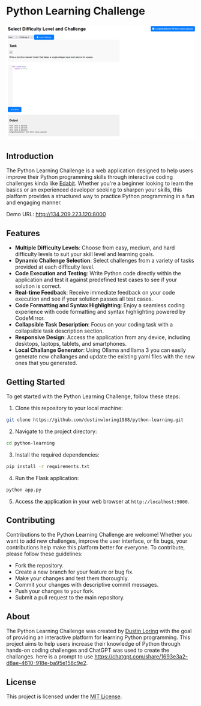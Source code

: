 # Python Learning Challenge

![Cover Image](web/images/cover.png)

## Introduction
The Python Learning Challenge is a web application designed to help users improve their Python programming skills through interactive coding challenges kinda like [Edabit](https://www.edabit.com). Whether you're a beginner looking to learn the basics or an experienced developer seeking to sharpen your skills, this platform provides a structured way to practice Python programming in a fun and engaging manner.

Demo URL: http://134.209.223.120:8000

## Features
- **Multiple Difficulty Levels**: Choose from easy, medium, and hard difficulty levels to suit your skill level and learning goals.
- **Dynamic Challenge Selection**: Select challenges from a variety of tasks provided at each difficulty level.
- **Code Execution and Testing**: Write Python code directly within the application and test it against predefined test cases to see if your solution is correct.
- **Real-time Feedback**: Receive immediate feedback on your code execution and see if your solution passes all test cases.
- **Code Formatting and Syntax Highlighting**: Enjoy a seamless coding experience with code formatting and syntax highlighting powered by CodeMirror.
- **Collapsible Task Description**: Focus on your coding task with a collapsible task description section.
- **Responsive Design**: Access the application from any device, including desktops, laptops, tablets, and smartphones.
- **Local Challange Generator**: Using Ollama and llama 3 you can easily generate new challanges and update the existing yaml files with the new ones that you generated.

## Getting Started
To get started with the Python Learning Challenge, follow these steps:

1. Clone this repository to your local machine:

```bash
git clone https://github.com/dustinwloring1988/python-learning.git
```

2. Navigate to the project directory:

```bash
cd python-learning
```

3. Install the required dependencies:

```bash
pip install -r requirements.txt
```

4. Run the Flask application:

```bash
python app.py
```

5. Access the application in your web browser at `http://localhost:5000`.

## Contributing
Contributions to the Python Learning Challenge are welcome! Whether you want to add new challenges, improve the user interface, or fix bugs, your contributions help make this platform better for everyone. To contribute, please follow these guidelines:
- Fork the repository.
- Create a new branch for your feature or bug fix.
- Make your changes and test them thoroughly.
- Commit your changes with descriptive commit messages.
- Push your changes to your fork.
- Submit a pull request to the main repository.

## About
The Python Learning Challenge was created by [Dustin Loring](https://github.com/dustinwloring1988) with the goal of providing an interactive platform for learning Python programming. This project aims to help users increase their knowledge of Python through hands-on coding challenges and ChatGPT was used to create the challanges. here is a prompt to use https://chatgpt.com/share/1693e3a2-d8ae-4610-918e-ba95e158c9e2.

## License
This project is licensed under the [MIT License](LICENSE).
